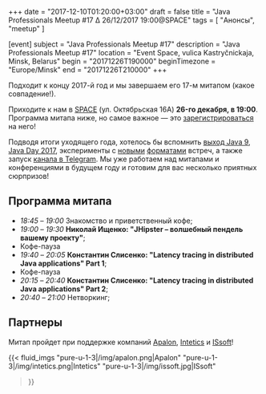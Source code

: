 +++
date = "2017-12-10T01:20:00+03:00"
draft = false
title = "Java Professionals Meetup #17 ∆ 26/12/2017 19:00@SPACE"
tags = [
    "Анонсы", "meetup"
]

[event]
subject = "Java Professionals Meetup #17"
description = "Java Professionals Meetup #17"
location = "Event Space, vulica Kastryčnickaja, Minsk, Belarus"
begin = "20171226T190000"
beginTimezone = "Europe/Minsk"
end = "20171226T210000"
+++

Подходит к концу 2017-й год и мы завершаем его 17-м митапом (какое совпадение!).

Приходите к нам в [SPACE](http://eventspace.by) (ул. Октябрьская 16А) **26-го декабря, в 19:00**.
Программа митапа ниже, но самое важное — это [зарегистрироваться](http://bit.ly/jprof_reg_17) на него!

<!--more-->

Подводя итоги уходящего года, хотелось бы вспомнить [выход Java 9](https://jprof.by/post/otchet-meetup-16), [Java Day 2017](https://jprof.by/post/javaday2017_anons/), эксперименты с [новыми](https://jprof.by/post/devzen-jprof-1) [форматами](https://jprof.by/post/otchet_shashlik_and_wine_1/) встреч, а также запуск [канала в Telegram](https://t.me/jprof_by).
Мы уже работаем над митапами и конференциями в будущем году и готовим для вас несколько приятных сюрпризов!

## Программа митапа
* _18:45_ – _19:00_ Знакомство и приветственный кофе;
* _19:00_ – _19:30_ **Николай Ищенко: "JHipster – волшебный пендель вашему проекту"**;
* Кофе-пауза
* _19:40_ – _20:05_ **Константин Слисенко: "Latency tracing in distributed Java applications" Part 1**;
* Кофе-пауза
* _20:15_ – _20:40_ **Константин Слисенко: "Latency tracing in distributed Java applications" Part 2**;
* _20:40_ – _21:00_ Hетворкинг;

## Партнеры

Митап пройдет при поддержке компаний [Apalon](http://apalon.com), [Intetics](http://intetics.com) и [ISsoft](http://www.issoft.by)!

{{< fluid_imgs
  "pure-u-1-3|/img/apalon.png|Apalon"
  "pure-u-1-3|/img/intetics.png|Intetics"
  "pure-u-1-3|/img/issoft.jpg|ISsoft"
>}}
